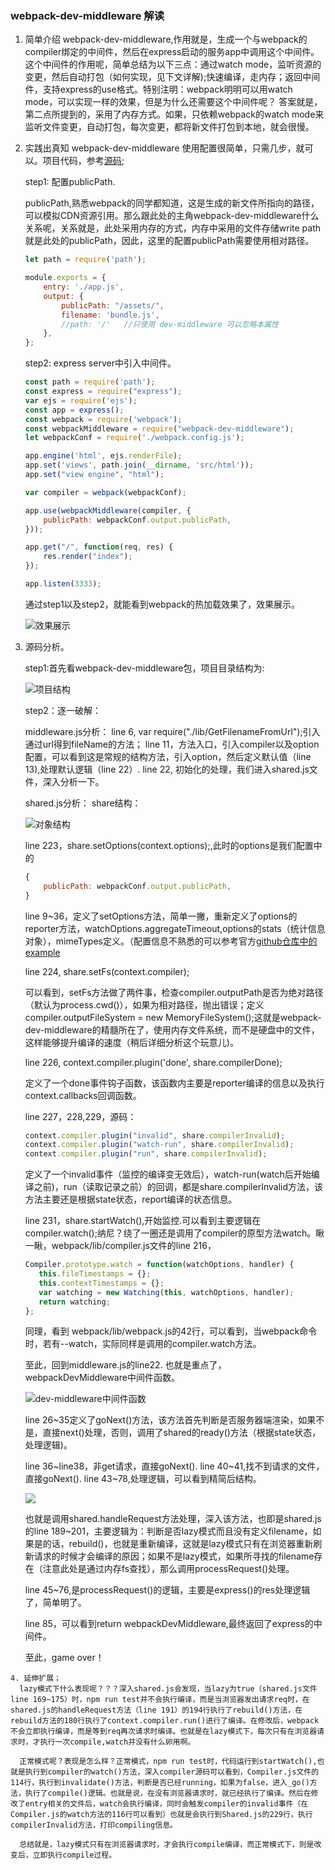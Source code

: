 ### webpack-dev-middleware 解读
 1. 简单介绍
    webpack-dev-middleware,作用就是，生成一个与webpack的compiler绑定的中间件，然后在express启动的服务app中调用这个中间件。
    这个中间件的作用呢，简单总结为以下三点：通过watch mode，监听资源的变更，然后自动打包（如何实现，见下文详解);快速编译，走内存；返回中间件，支持express的use格式。特别注明：webpack明明可以用watch mode，可以实现一样的效果，但是为什么还需要这个中间件呢？
    答案就是，第二点所提到的，采用了内存方式。如果，只依赖webpack的watch mode来监听文件变更，自动打包，每次变更，都将新文件打包到本地，就会很慢。
 2. 实践出真知
    webpack-dev-middleware 使用配置很简单，只需几步，就可以。项目代码，参考[源码](https://github.com/webfrontzhifei/webpack-step-step.git);

    step1: 配置publicPath.

      publicPath,熟悉webpack的同学都知道，这是生成的新文件所指向的路径，可以模拟CDN资源引用。那么跟此处的主角webpack-dev-middleware什么关系呢，关系就是，此处采用内存的方式，内存中采用的文件存储write path就是此处的publicPath，因此，这里的配置publicPath需要使用相对路径。

      ```js
      let path = require('path');

      module.exports = {
          entry: './app.js',
          output: {
              publicPath: "/assets/",
              filename: 'bundle.js',
              //path: '/'   //只使用 dev-middleware 可以忽略本属性
          },
      };

      ```
    step2: express server中引入中间件。

    ```js
    const path = require('path');
    const express = require("express");
    var ejs = require('ejs');
    const app = express();
    const webpack = require('webpack');
    const webpackMiddleware = require("webpack-dev-middleware");
    let webpackConf = require('./webpack.config.js');

    app.engine('html', ejs.renderFile);
    app.set('views', path.join(__dirname, 'src/html'));
    app.set("view engine", "html");

    var compiler = webpack(webpackConf);

    app.use(webpackMiddleware(compiler, {
        publicPath: webpackConf.output.publicPath,
    }));

    app.get("/", function(req, res) {
        res.render("index");
    });

    app.listen(3333);
    ```

    通过step1以及step2，就能看到webpack的热加载效果了，效果展示。

    ![效果展示](http://otsuptraw.bkt.clouddn.com/doc1.gif)

  3. 源码分析。

     step1:首先看webpack-dev-middleware包，项目目录结构为:

     ![项目结构](http://otsuptraw.bkt.clouddn.com/webpack-dev-middleware-struc.PNG)

     step2：逐一破解：

     middleware.js分析：
     line 6, var require("./lib/GetFilenameFromUrl");引入通过url得到fileName的方法；
     line 11，方法入口，引入compiler以及option配置，可以看到这是常规的结构方法，引入option，然后定义默认值（line 13),处理默认逻辑（line 22）.
     line 22, 初始化的处理，我们进入shared.js文件，深入分析一下。

     shared.js分析：
     share结构：

     ![对象结构](http://otsuptraw.bkt.clouddn.com/shared.js.PNG)

     line 223，share.setOptions(context.options);,此时的options是我们配置中的
     ```js
     {
         publicPath: webpackConf.output.publicPath,
     }
     ```
     line 9~36，定义了setOptions方法，简单一撇，重新定义了options的reporter方法，watchOptions.aggregateTimeout,options的stats（统计信息对象），mimeTypes定义。（配置信息不熟悉的可以参考官方[github仓库中的example](https://github.com/webpack/webpack-dev-middleware)

     line 224, share.setFs(context.compiler);

     可以看到，setFs方法做了两件事，检查compiler.outputPath是否为绝对路径（默认为process.cwd()），如果为相对路径，抛出错误；定义compiler.outputFileSystem = new MemoryFileSystem();这就是webpack-dev-middleware的精髓所在了，使用内存文件系统，而不是硬盘中的文件，这样能够提升编译的速度（稍后详细分析这个玩意儿)。

     line 226, context.compiler.plugin('done', share.compilerDone);

     定义了一个done事件钩子函数，该函数内主要是reporter编译的信息以及执行context.callbacks回调函数。

     line 227，228,229，源码：
     ```js
     context.compiler.plugin("invalid", share.compilerInvalid);
   	 context.compiler.plugin("watch-run", share.compilerInvalid);
   	 context.compiler.plugin("run", share.compilerInvalid);
     ```
     定义了一个invalid事件（监控的编译变无效后），watch-run(watch后开始编译之前)，run（读取记录之前）的回调，都是share.compilerInvalid方法，该方法主要还是根据state状态，report编译的状态信息。

     line 231，share.startWatch(),开始监控.可以看到主要逻辑在compiler.watch();纳尼？绕了一圈还是调用了compiler的原型方法watch。瞅一瞅，webpack/lib/compiler.js文件的line 216，
     ```js
     Compiler.prototype.watch = function(watchOptions, handler) {
     	this.fileTimestamps = {};
     	this.contextTimestamps = {};
     	var watching = new Watching(this, watchOptions, handler);
     	return watching;
     };
     ```
     同理，看到 webpack/lib/webpack.js的42行，可以看到，当webpack命令时，若有--watch，实际同样是调用的compiler.watch方法。

     至此，回到middleware.js的line22. 也就是重点了，webpackDevMiddleware中间件函数。

     ![dev-middleware中间件函数](http://otsuptraw.bkt.clouddn.com/dev.PNG)

     line 26~35定义了goNext()方法，该方法首先判断是否服务器端渲染，如果不是，直接next()处理，否则，调用了shared的ready()方法（根据state状态，处理逻辑)。

     line 36~line38，非get请求，直接goNext().
     line 40~41,找不到请求的文件，直接goNext().
     line 43~78,处理逻辑，可以看到精简后结构。

     ![](http://otsuptraw.bkt.clouddn.com/process.PNG)

     也就是调用shared.handleRequest方法处理，深入该方法，也即是shared.js的line 189~201，主要逻辑为：判断是否lazy模式而且没有定义filename，如果是的话，rebuild()，也就是重新编译，这就是lazy模式只有在浏览器重新刷新请求的时候才会编译的原因；如果不是lazy模式，如果所寻找的filename存在（注意此处是通过内存fs查找），那么调用processRequest()处理。

     line 45~76,是processRequest()的逻辑，主要是express()的res处理逻辑了，简单明了。

     line 85，可以看到return webpackDevMiddleware,最终返回了express的中间件。

     至此，game over！

    4. 延伸扩展；
      lazy模式下什么表现呢？？？深入shared.js会发现，当lazy为true（shared.js文件line 169~175）时，npm run test并不会执行编译，而是当浏览器发出请求req时，在shared.js的handleRequest方法（line 191）的194行执行了rebuild()方法，在rebuild方法的180行执行了context.compiler.run()进行了编译。在修改后，webpack不会立即执行编译，而是等到req再次请求时编译。也就是在lazy模式下，每次只有在浏览器请求时，才执行一次compile,watch并没有什么卵用啊。

      正常模式呢？表现是怎么样？正常模式，npm run test时，代码运行到startWatch(),也就是执行到compiler的watch()方法，深入compiler源码可以看到，Compiler.js文件的114行，执行到invalidate()方法，判断是否已经running，如果为false，进入_go()方法，执行了compile()逻辑。也就是说，在没有浏览器请求时，就已经执行了编译。然后在修改了entry相关的文件后，watch会执行编译，同时会触发compiler的invalid事件（在Compiler.js的watch方法的116行可以看到）也就是会执行到Shared.js的229行，执行compilerInvalid方法，打印compiling信息。

      总结就是，lazy模式只有在浏览器请求时，才会执行compile编译，而正常模式下，则是改变后，立即执行compile过程。
